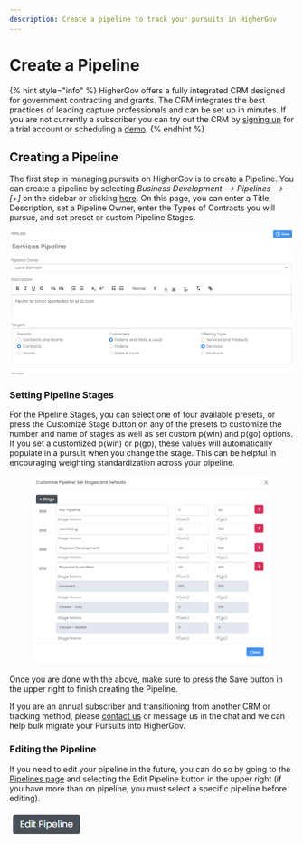 ```yaml
---
description: Create a pipeline to track your pursuits in HigherGov
---
```


# Create a Pipeline

{% hint style="info" %}
HigherGov offers a fully integrated CRM designed for government contracting and grants.  The CRM integrates the best practices of leading capture professionals and can be set up in minutes.  If you are not currently a subscriber you can try out the CRM by [signing up](https://www.highergov.com/signup/) for a trial account or scheduling a [demo](https://www.highergov.com/demo/).&#x20;
{% endhint %}

## Creating a Pipeline

The first step in managing pursuits on HigherGov is to create a Pipeline.  You can create a pipeline by selecting _Business Development --> Pipelines --> \[+]_  on the sidebar or clicking [here](https://www.highergov.com/pipeline/add/).  On this page, you can enter a Title, Description, set a Pipeline Owner, enter the Types of Contracts you will pursue, and set preset or custom Pipeline Stages.

![](<../.gitbook/assets/Screenshot 2022-06-15 015513.png>)

### Setting Pipeline Stages

For the Pipeline Stages, you can select one of four available presets, or press the Customize Stage button on any of the presets to customize the number and name of stages as well as set custom p(win) and p(go) options.  If you set a customized p(win) or p(go), these values will automatically populate in a pursuit when you change the stage.  This can be helpful in encouraging weighting standardization across your pipeline.

<figure><img src="../.gitbook/assets/image (15).png" alt=""><figcaption></figcaption></figure>

Once you are done with the above, make sure to press the Save button in the upper right to finish creating the Pipeline.

If you are an annual subscriber and transitioning from another CRM or tracking method, please [contact us](mailto:contact@highergov.com) or message us in the chat and we can help bulk migrate your Pursuits into HigherGov.

### Editing the Pipeline

If you need to edit your pipeline in the future, you can do so by going to the [Pipelines page](https://www.highergov.com/pipeline/) and selecting the Edit Pipeline button in the upper right (if you have more than on pipeline, you must select a specific pipeline before editing).

![](<../.gitbook/assets/image (16).png>)

